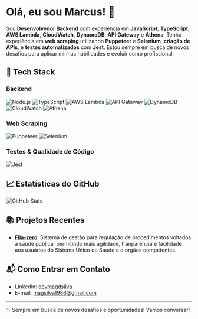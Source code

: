 # Olá, eu sou Marcus! 👋

Sou **Desenvolvedor Backend** com experiência em **JavaScript**, **TypeScript**, **AWS Lambda**, **CloudWatch**, **DynamoDB**, **API Gateway** e **Athena**. Tenho experiência em **web scraping** utilizando **Puppeteer** e **Selenium**, **criação de APIs**, e **testes automatizados** com **Jest**. Estou sempre em busca de novos desafios para aplicar minhas habilidades e evoluir como profissional.

## 🚀 Tech Stack

### Backend
![Node.js](https://img.shields.io/badge/Node.js-43853D?style=for-the-badge&logo=node.js&logoColor=white)
![TypeScript](https://img.shields.io/badge/TypeScript-3178C6?style=for-the-badge&logo=typescript&logoColor=white)
![AWS Lambda](https://img.shields.io/badge/AWS_Lambda-FF9900?style=for-the-badge&logo=amazon-aws&logoColor=white)
![API Gateway](https://img.shields.io/badge/API_Gateway-232F3E?style=for-the-badge&logo=amazon-aws&logoColor=white)
![DynamoDB](https://img.shields.io/badge/DynamoDB-4053D6?style=for-the-badge&logo=amazon-dynamodb&logoColor=white)
![CloudWatch](https://img.shields.io/badge/CloudWatch-FF9900?style=for-the-badge&logo=amazon-aws&logoColor=white)
![Athena](https://img.shields.io/badge/Athena-232F3E?style=for-the-badge&logo=amazon-aws&logoColor=white)

### Web Scraping
![Puppeteer](https://img.shields.io/badge/Puppeteer-000000?style=for-the-badge&logo=puppeteer&logoColor=white)
![Selenium](https://img.shields.io/badge/Selenium-43B02A?style=for-the-badge&logo=selenium&logoColor=white)

### Testes & Qualidade de Código
![Jest](https://img.shields.io/badge/Jest-C21325?style=for-the-badge&logo=jest&logoColor=white)

## 📈 Estatísticas do GitHub
![GitHub Stats](https://github-readme-stats.vercel.app/api?username=magdsilva&show_icons=true&theme=dark)

## 📚 Projetos Recentes

- **[Fila-zero](https://www.fila-zero.com)**: Sistema de gestão para regulação de procedimentos voltados a saúde pública, permitindo mais agilidade, tranparência e facilidade aos usuários do Sistema Único de Saúde e o orgãos competentes.

## 📬 Como Entrar em Contato

- LinkedIn: [devmagdsilva](https://www.linkedin.com/in/devmagdsilva/)
- E-mail: [magsilva1986@gmail.com](mailto:[magsilva1986@gmail.com)

---

✨ Sempre em busca de novos desafios e oportunidades! Vamos conversar!

